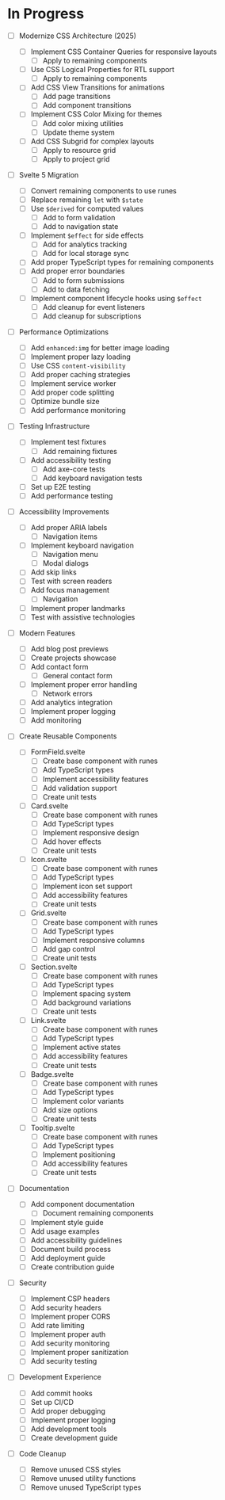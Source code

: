 # In Progress

- [ ] Modernize CSS Architecture (2025)

  - [ ] Implement CSS Container Queries for responsive layouts
    - [ ] Apply to remaining components
  - [ ] Use CSS Logical Properties for RTL support
    - [ ] Apply to remaining components
  - [ ] Add CSS View Transitions for animations
    - [ ] Add page transitions
    - [ ] Add component transitions
  - [ ] Implement CSS Color Mixing for themes
    - [ ] Add color mixing utilities
    - [ ] Update theme system
  - [ ] Add CSS Subgrid for complex layouts
    - [ ] Apply to resource grid
    - [ ] Apply to project grid

- [ ] Svelte 5 Migration

  - [ ] Convert remaining components to use runes
  - [ ] Replace remaining `let` with `$state`
  - [ ] Use `$derived` for computed values
    - [ ] Add to form validation
    - [ ] Add to navigation state
  - [ ] Implement `$effect` for side effects
    - [ ] Add for analytics tracking
    - [ ] Add for local storage sync
  - [ ] Add proper TypeScript types for remaining components
  - [ ] Add proper error boundaries
    - [ ] Add to form submissions
    - [ ] Add to data fetching
  - [ ] Implement component lifecycle hooks using `$effect`
    - [ ] Add cleanup for event listeners
    - [ ] Add cleanup for subscriptions

- [ ] Performance Optimizations

  - [ ] Add `enhanced:img` for better image loading
  - [ ] Implement proper lazy loading
  - [ ] Use CSS `content-visibility`
  - [ ] Add proper caching strategies
  - [ ] Implement service worker
  - [ ] Add proper code splitting
  - [ ] Optimize bundle size
  - [ ] Add performance monitoring

- [ ] Testing Infrastructure

  - [ ] Implement test fixtures
    - [ ] Add remaining fixtures
  - [ ] Add accessibility testing
    - [ ] Add axe-core tests
    - [ ] Add keyboard navigation tests
  - [ ] Set up E2E testing
  - [ ] Add performance testing

- [ ] Accessibility Improvements

  - [ ] Add proper ARIA labels
    - [ ] Navigation items
  - [ ] Implement keyboard navigation
    - [ ] Navigation menu
    - [ ] Modal dialogs
  - [ ] Add skip links
  - [ ] Test with screen readers
  - [ ] Add focus management
    - [ ] Navigation
  - [ ] Implement proper landmarks
  - [ ] Test with assistive technologies

- [ ] Modern Features

  - [ ] Add blog post previews
  - [ ] Create projects showcase
  - [ ] Add contact form
    - [ ] General contact form
  - [ ] Implement proper error handling
    - [ ] Network errors
  - [ ] Add analytics integration
  - [ ] Implement proper logging
  - [ ] Add monitoring

- [ ] Create Reusable Components

  - [ ] FormField.svelte
    - [ ] Create base component with runes
    - [ ] Add TypeScript types
    - [ ] Implement accessibility features
    - [ ] Add validation support
    - [ ] Create unit tests
  - [ ] Card.svelte
    - [ ] Create base component with runes
    - [ ] Add TypeScript types
    - [ ] Implement responsive design
    - [ ] Add hover effects
    - [ ] Create unit tests
  - [ ] Icon.svelte
    - [ ] Create base component with runes
    - [ ] Add TypeScript types
    - [ ] Implement icon set support
    - [ ] Add accessibility features
    - [ ] Create unit tests
  - [ ] Grid.svelte
    - [ ] Create base component with runes
    - [ ] Add TypeScript types
    - [ ] Implement responsive columns
    - [ ] Add gap control
    - [ ] Create unit tests
  - [ ] Section.svelte
    - [ ] Create base component with runes
    - [ ] Add TypeScript types
    - [ ] Implement spacing system
    - [ ] Add background variations
    - [ ] Create unit tests
  - [ ] Link.svelte
    - [ ] Create base component with runes
    - [ ] Add TypeScript types
    - [ ] Implement active states
    - [ ] Add accessibility features
    - [ ] Create unit tests
  - [ ] Badge.svelte
    - [ ] Create base component with runes
    - [ ] Add TypeScript types
    - [ ] Implement color variants
    - [ ] Add size options
    - [ ] Create unit tests
  - [ ] Tooltip.svelte
    - [ ] Create base component with runes
    - [ ] Add TypeScript types
    - [ ] Implement positioning
    - [ ] Add accessibility features
    - [ ] Create unit tests

- [ ] Documentation

  - [ ] Add component documentation
    - [ ] Document remaining components
  - [ ] Implement style guide
  - [ ] Add usage examples
  - [ ] Add accessibility guidelines
  - [ ] Document build process
  - [ ] Add deployment guide
  - [ ] Create contribution guide

- [ ] Security

  - [ ] Implement CSP headers
  - [ ] Add security headers
  - [ ] Implement proper CORS
  - [ ] Add rate limiting
  - [ ] Implement proper auth
  - [ ] Add security monitoring
  - [ ] Implement proper sanitization
  - [ ] Add security testing

- [ ] Development Experience

  - [ ] Add commit hooks
  - [ ] Set up CI/CD
  - [ ] Add proper debugging
  - [ ] Implement proper logging
  - [ ] Add development tools
  - [ ] Create development guide

- [ ] Code Cleanup
  - [ ] Remove unused CSS styles
  - [ ] Remove unused utility functions
  - [ ] Remove unused TypeScript types
